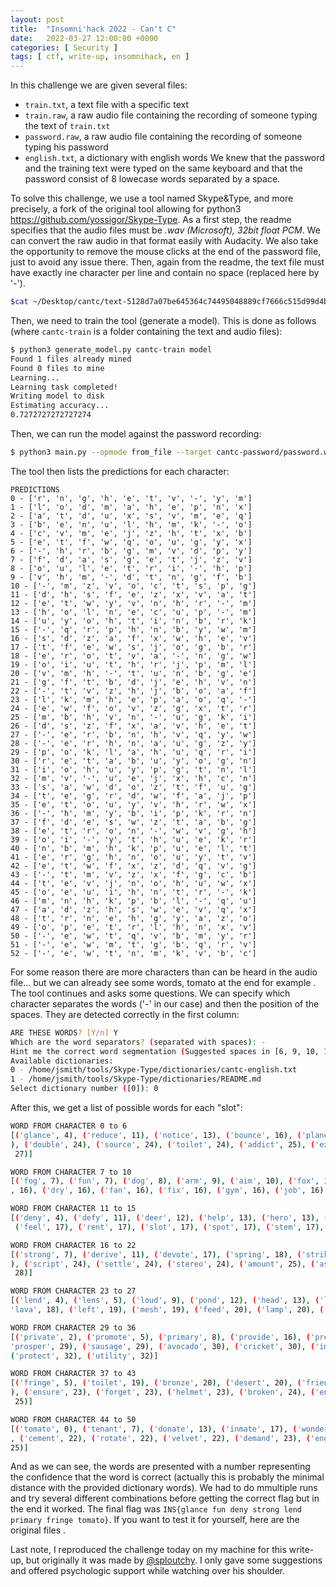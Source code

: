 ```yaml
---
layout: post
title:  "Insomni'hack 2022 - Can't C"
date:   2022-03-27 12:00:00 +0000
categories: [ Security ]
tags: [ ctf, write-up, insomnihack, en ]
---
```

In this challenge we are given several files:
- `train.txt`, a text file with a specific text
- `train.raw`, a raw audio file containing the recording of someone typing the text of `train.txt`
- `password.raw`, a raw audio file containing the recording of someone typing his password
- `english.txt`, a dictionary with english words
We knew that the password and the training text were typed on the same keyboard and that the password consist of 8 lowecase words separated by a space.

To solve this challenge, we use a tool named Skype&Type, and more precisely, a fork of the original tool allowing for python3 <https://github.com/yossigor/Skype-Type>. As a first step, the readme specifies that the audio files must be *.wav (Microsoft), 32bit float PCM*. We can convert the raw audio in that format easily with Audacity. We also take the opportunity to remove the mouse clicks at the end of the password file, just to avoid any issue there. Then, again from the readme, the text file must have exactly ine character per line and contain no space (replaced here by '-').
```bash
$cat ~/Desktop/cantc/text-5128d7a07be645364c74495048889cf7666c515d99d4b0d247e1d8218c49f6c0.txt | sed 's/ /-/g' | sed -r 's/(.)/\1\n/g' > cantc-train/train.txt
```

Then, we need to train the tool (generate a model). This is done as follows (where `cantc-train` is a folder containing the text and audio files):
```bash
$ python3 generate_model.py cantc-train model
Found 1 files already mined
Found 0 files to mine
Learning...
Learning task completed!
Writing model to disk
Estimating accuracy...
0.7272727272727274
```

Then, we can run the model against the password recording:
```bash
$ python3 main.py --opmode from_file --target cantc-password/password.wav --pipeline model
```

The tool then lists the predictions for each character:
```
PREDICTIONS
0 - ['r', 'n', 'g', 'h', 'e', 't', 'v', '-', 'y', 'm']
1 - ['l', 'o', 'd', 'm', 'a', 'h', 'e', 'p', 'n', 'x']
2 - ['a', 't', 'd', 'u', 'x', 's', 'v', 'm', 'e', 'q']
3 - ['b', 'e', 'n', 'u', 'l', 'h', 'm', 'k', '-', 'o']                                                                
4 - ['c', 'v', 'm', 'e', 'j', 'z', 'h', 't', 'x', 'b']  
5 - ['e', 't', 'f', 'w', 'q', 'o', 'u', 'g', 'y', 'x']
6 - ['-', 'h', 'r', 'b', 'g', 'm', 'v', 'd', 'p', 'y']
7 - ['f', 'd', 'a', 's', 'g', 'e', 't', 'j', 'z', 'v']
8 - ['o', 'u', 'l', 'e', 't', 'r', 'i', '-', 'h', 'p']
9 - ['v', 'h', 'm', '-', 'd', 't', 'n', 'g', 'f', 'b']
10 - ['-', 'm', 'z', 'v', 'o', 'c', 't', 's', 'p', 'g']
11 - ['d', 'h', 's', 'f', 'e', 'z', 'x', 'v', 'a', 't']
12 - ['e', 't', 'w', 'y', 'v', 'n', 'h', 'r', '-', 'm']
13 - ['h', 'o', 'l', 'n', 'e', 'c', 'u', 'p', '-', 'm']
14 - ['u', 'y', 'o', 'h', 't', 'i', 'n', 'b', 'r', 'k']
15 - ['-', 'q', 'r', 'p', 'h', 'n', 'b', 'y', 'w', 'm']
16 - ['s', 'd', 'z', 'a', 'f', 'x', 'w', 'h', 'e', 'v']
17 - ['t', 'f', 'e', 'w', 's', 'j', 'o', 'g', 'b', 'r']
18 - ['e', 'r', 'o', 't', 'v', 'a', '-', 'n', 'g', 'w']
19 - ['o', 'i', 'u', 't', 'h', 'r', 'j', 'p', 'm', 'l']
20 - ['v', 'm', 'h', '-', 't', 'u', 'n', 'b', 'g', 'e']
21 - ['g', 'f', 't', 'b', 'd', 'j', 'e', 'h', 'v', 'n']
22 - ['-', 't', 'v', 'z', 'h', 'j', 'b', 'o', 'a', 'f']
23 - ['l', 'k', 'm', 'h', 'e', 'p', 'a', 'o', 'q', '-']
24 - ['e', 'w', 'f', 'o', 'v', 'z', 'g', 'x', 't', 'r']
25 - ['m', 'b', 'h', 'v', 'n', '-', 'u', 'g', 'k', 'i']
26 - ['d', 's', 'z', 'f', 'x', 'a', 'v', 'h', 'e', 't']
27 - ['-', 'e', 'r', 'b', 'n', 'h', 'v', 'q', 'y', 'w']
28 - ['-', 'e', 'r', 'h', 'n', 'a', 'u', 'g', 'z', 'y']
29 - ['p', 'o', 'k', 'l', 'a', 'h', 'u', 'q', 'r', 'i']
30 - ['r', 'e', 't', 'a', 'b', 'u', 'y', 'o', 'g', 'n']
31 - ['i', 'o', 'h', 'u', 'y', 'p', 'g', 't', 'n', 'l']
32 - ['m', 'v', '-', 'u', 'e', 'j', 'x', 'h', 'c', 'n']
33 - ['s', 'a', 'w', 'd', 'o', 'z', 't', 'f', 'u', 'g']
34 - ['t', 'e', 'g', 'r', 'd', 'w', 'f', 'a', 'j', 'p']
35 - ['e', 't', 'o', 'u', 'y', 'v', 'h', 'r', 'w', 'x']
36 - ['-', 'h', 'm', 'y', 'b', 'i', 'p', 'k', 'r', 'n']
37 - ['f', 'd', 'e', 's', 'w', 'z', 't', 'a', 'b', 'g']
38 - ['e', 't', 'r', 'o', 'n', '-', 'w', 'v', 'g', 'h']
39 - ['o', 'i', '-', 'y', 't', 'h', 'u', 'e', 'k', 'r']
40 - ['n', 'b', 'm', 'h', 'k', 'p', 'u', 'e', 'l', 't']
41 - ['e', 'r', 'g', 'h', 'n', 'o', 'u', 'y', 't', 'v']
42 - ['e', 't', 'w', 'f', 'x', 'z', 'd', 'q', 'v', 'g']
43 - ['-', 't', 'm', 'v', 'z', 'x', 'f', 'g', 'c', 'b']
44 - ['t', 'e', 'v', 'j', 'n', 'o', 'h', 'u', 'w', 'x']
45 - ['o', 'e', 'u', 'i', 'h', 'n', 't', 'r', '-', 'k']
46 - ['m', 'n', 'h', 'k', 'p', 'b', 'l', '-', 'q', 'u']
47 - ['a', 'd', 'z', 'h', 's', 'w', 'e', 'v', 'q', 'x']
48 - ['t', 'r', 'n', 'e', 'h', 'g', 'y', 'a', 'z', 'o']
49 - ['o', 'p', 'e', 't', 'r', 'l', 'h', 'n', 'x', 'v']
50 - ['-', 'e', 'w', 't', 'q', 'v', 'b', 'm', 'y', 'r']
51 - ['-', 'e', 'w', 'm', 't', 'g', 'b', 'q', 'r', 'v']
52 - ['-', 'e', 'w', 't', 'n', 'm', 'k', 'v', 'b', 'c']
```

For some reason there are more characters than can be heard in the audio file... but we can already see some words, tomato at the end for example . The tool continues and asks some questions. We can specify which character separates the words ('-' in our case) and then the position of the spaces. They are detected correctly in the first column:
```bash
ARE THESE WORDS? [Y/n] Y
Which are the word separators? (separated with spaces): -
Hint me the correct word segmentation (Suggested spaces in [6, 9, 10, 15, 20, 22, 27, 28, 32, 36, 39, 43, 50, 51, 52]): 6 10 15 22 27 28 36 43 50 51 52 53
Available dictionaries:
0 - /home/jsmith/tools/Skype-Type/dictionaries/cantc-english.txt
1 - /home/jsmith/tools/Skype-Type/dictionaries/README.md
Select dictionary number ([0]): 0
```

After this, we get a list of possible words for each "slot":
```bash
WORD FROM CHARACTER 0 to 6
[('glance', 4), ('reduce', 11), ('notice', 13), ('bounce', 16), ('planet', 16), ('reject', 18), ('detect', 19), ('nature', 19), ('rotate', 19), ('enable', 22), ('gadget', 22), ('rocket', 22), ('volume', 22), ('rather', 23), ('remove', 23
), ('double', 24), ('source', 24), ('toilet', 24), ('addict', 25), ('expect', 25), ('gather', 25), ('insect', 25), ('plunge', 25), ('rabbit', 25), ('result', 25), ('robust', 25), ('lounge', 26), ('viable', 26), ('change', 27), ('retire',
 27)]

WORD FROM CHARACTER 7 to 10
[('fog', 7), ('fun', 7), ('dog', 8), ('arm', 9), ('aim', 10), ('fox', 10), ('sun', 10), ('fit', 11), ('gun', 11), ('art', 12), ('fly', 12), ('mom', 12), ('fee', 13), ('few', 13), ('all', 14), ('dad', 15), ('fat', 15), ('ten', 15), ('add'
, 16), ('dry', 16), ('fan', 16), ('fix', 16), ('gym', 16), ('job', 16), ('nut', 16), ('old', 16), ('put', 16), ('sea', 16), ('toe', 16), ('top', 16)]

WORD FROM CHARACTER 11 to 15
[('deny', 4), ('defy', 11), ('deer', 12), ('help', 13), ('hero', 13), ('menu', 13), ('rely', 13), ('sell', 14), ('stay', 14), ('seek', 15), ('belt', 16), ('echo', 16), ('melt', 16), ('seat', 16), ('seed', 16), ('tent', 16), ('feed', 17),
 ('feel', 17), ('rent', 17), ('slot', 17), ('spot', 17), ('stem', 17), ('step', 17), ('zero', 17), ('diet', 18), ('drop', 18), ('foot', 18), ('hint', 18), ('hunt', 18), ('only', 18)]

WORD FROM CHARACTER 16 to 22
[('strong', 7), ('derive', 11), ('devote', 17), ('spring', 18), ('strike', 18), ('daring', 19), ('during', 19), ('arrive', 20), ('second', 22), ('street', 22), ('series', 23), ('shrimp', 23), ('smooth', 23), ('boring', 24), ('device', 24
), ('script', 24), ('settle', 24), ('stereo', 24), ('amount', 25), ('asthma', 25), ('around', 26), ('assume', 26), ('attend', 26), ('define', 26), ('stairs', 26), ('afford', 28), ('artist', 28), ('autumn', 28), ('detect', 28), ('remove',
 28)]

WORD FROM CHARACTER 23 to 27
[('lend', 4), ('lens', 5), ('loud', 9), ('pond', 12), ('head', 13), ('leaf', 13), ('load', 13), ('home', 14), ('love', 14), ('kind', 15), ('hold', 16), ('hood', 16), ('menu', 16), ('mind', 16), ('move', 16), ('hand', 17), ('long', 17), (
'lava', 18), ('left', 19), ('mesh', 19), ('feed', 20), ('lamp', 20), ('limb', 20), ('need', 20), ('seed', 20), ('come', 21), ('keen', 21), ('keep', 21), ('live', 21), ('maid', 21)]

WORD FROM CHARACTER 29 to 36
[('private', 2), ('promote', 5), ('primary', 8), ('provide', 16), ('prepare', 24), ('leisure', 25), ('trumpet', 25), ('luggage', 27), ('project', 27), ('athlete', 28), ('laundry', 28), ('payment', 28), ('leopard', 29), ('produce', 29), (
'prosper', 29), ('sausage', 29), ('avocado', 30), ('cricket', 30), ('imitate', 30), ('stomach', 30), ('isolate', 31), ('situate', 31), ('ability', 32), ('educate', 32), ('mandate', 32), ('orchard', 32), ('prevent', 32), ('problem', 32), 
('protect', 32), ('utility', 32)]

WORD FROM CHARACTER 37 to 43
[('fringe', 5), ('toilet', 19), ('bronze', 20), ('desert', 20), ('friend', 20), ('degree', 21), ('double', 21), ('entire', 21), ('future', 21), ('lounge', 21), ('street', 21), ('frozen', 22), ('bridge', 23), ('depart', 23), ('detect', 23
), ('ensure', 23), ('forget', 23), ('helmet', 23), ('broken', 24), ('enough', 24), ('orange', 24), ('secret', 24), ('around', 25), ('bright', 25), ('define', 25), ('flight', 25), ('height', 25), ('nephew', 25), ('orient', 25), ('people',
 25)]

WORD FROM CHARACTER 44 to 50
[('tomato', 0), ('tenant', 7), ('donate', 13), ('inmate', 17), ('wonder', 17), ('debate', 18), ('vendor', 18), ('depart', 19), ('voyage', 19), ('potato', 20), ('render', 20), ('timber', 20), ('moment', 21), ('toward', 21), ('tunnel', 21)
, ('cement', 22), ('rotate', 22), ('velvet', 22), ('demand', 23), ('engage', 23), ('estate', 23), ('female', 23), ('number', 23), ('sunset', 23), ('tongue', 23), ('either', 24), ('tumble', 24), ('behave', 25), ('nephew', 25), ('vessel', 
25)]
```

And as we can see, the words are presented with a number representing the confidence that the word is correct (actually this is probably the minimal distance with the provided dictionary words). We had to do mmultiple runs and try several different combinations before getting the correct flag but in the end it worked. The final flag was `INS{glance fun deny strong lend primary fringe tomato}`. If you want to test it for yourself, here are the original files [](/images/2022-03-27_insomnihack-cantc-files.zip).

Last note, I reproduced the challenge today on my machine for this write-up, but originally it was made by [@sploutchy](https://twitter.com/sploutchy). I only gave some suggestions and offered psychologic support while watching over his shoulder.
